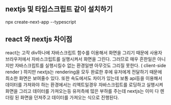 ## nextjs 및 타입스크립트 같이 설치하기
npx create-next-app --typescript

## react 와 nextjs 차이점
react는 고작 div하나에 자바스크립트 함수를 이용해서 화면을 그리기 때문에
사용자 브라우저에서 자바스크립트를 실행시켜서 화면을 그린다.
그러므로 매우 흔한일은 아니지만 자바스크립트를 실행시킬수 없는 환경일땐 아무것도 그리질 못한다. ( client-side render )
하지만 nextjs는 rendering을 모두 완료한 후에 유저에게 전달하기 때문에 최소한 화면은 보여줄수 있다.
또한 속도에서도 차이가 있는데 보통 api등을 이용해서 데이터를 가져와야 하는 환경에서는
리액트일경우 자바스크립트를 로딩하고 실행시켜 화면을 그리고 데이터를 가져오는등 유저측에 많은 부하를 주는데
nextjs는 이미 다 렌더링 된 화면을 던져주고 데이터를 가져오는 식으로 진행된다.

